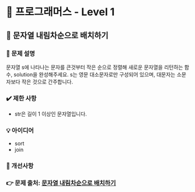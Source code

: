 # 🔔 프로그래머스 - Level 1
## 📑 문자열 내림차순으로 배치하기
### 📌 문제 설명
문자열 s에 나타나는 문자를 큰것부터 작은 순으로 정렬해 새로운 문자열을 리턴하는 함수, solution을 완성해주세요.
s는 영문 대소문자로만 구성되어 있으며, 대문자는 소문자보다 작은 것으로 간주합니다.

### ✔️ 제한 사항
- str은 길이 1 이상인 문자열입니다.

### 💡 아이디어
- sort
- join 

### 💬 개선사항

### 👉 문제 출처: [문자열 내림차순으로 배치하기](https://programmers.co.kr/learn/courses/30/lessons/12917)


